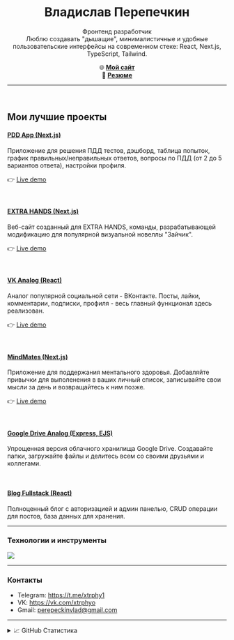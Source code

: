 <h1 align="center">Владислав Перепечкин</h1>

<p align="center">
  Фронтенд разработчик <br /> 
  Люблю создавать "дышащие", минималистичные и удобные пользовательские интерфейсы на современном стеке: React, Next.js, TypeScript, Tailwind.
</p>

<p align="center">
  🌐 <a href="https://portfolio-website-five-indol-35.vercel.app/"><strong>Мой сайт</strong></a> <br />
  📝 <a href="https://drive.google.com/file/d/12IdcBo8bhFwLbBgAV_aJnOgVC8AMP-Ux/view?usp=sharing"><strong>Резюме</strong></a>
</p>

---

&nbsp;

<h2>Мои лучшие проекты</h2>

#### [PDD App (Next.js)](https://github.com/xtrphy/pdd-app)
Приложение для решения ПДД тестов, дэшборд, таблица попыток, график правильных/неправильных ответов, вопросы по ПДД (от 2 до 5 вариантов ответа), настройки профиля.

👉 [Live demo](https://pdd-app-xi.vercel.app/)

&nbsp;
#### [EXTRA HANDS (Next.js)](https://github.com/xtrphy/extrahands-website)  
Веб-сайт созданный для EXTRA HANDS, команды, разрабатывающей модификацию для популярной визуальной новеллы "Зайчик".

👉 [Live demo](https://extrahands-website.vercel.app/)

&nbsp;
#### [VK Analog (React)](https://github.com/xtrphy/vk-analog)  
Аналог популярной социальной сети - ВКонтакте. Посты, лайки, комментарии, подписки, профиля - весь главный функционал здесь реализован.

👉 [Live demo](https://vkonnekte-app.netlify.app/)

&nbsp;
#### [MindMates (Next.js)](https://github.com/xtrphy/mind-mates-app)  
Приложение для поддержания ментального здоровья. Добавляйте привычки для выполенения в ваших личный список, записывайте свои мысли за день и возвращайтесь к ним позже.

👉 [Live demo](https://mind-mates-app.vercel.app/)

&nbsp;
#### [Google Drive Analog (Express, EJS)](https://github.com/xtrphy/file-uploader)  
Упрощенная версия облачного хранилища Google Drive. Создавайте папки, загружайте файлы и делитесь всем со своими друзьями и коллегами.

&nbsp;
#### [Blog Fullstack (React)](https://github.com/xtrphy/blog-fullstack)  
Полноценный блог с авторизацией и админ панелью, CRUD операции для постов, база данных для хранения.

---

### Технологии и инструменты
<div align="left">
  <img src="https://skillicons.dev/icons?i=react,nextjs,ts,js,tailwind,prisma,postgres,nodejs,redux,html,css,bootstrap,sqlite,figma,git,jest,postman,ps" />
</div>

---

### Контакты

- Telegram: https://t.me/xtrphy1
- VK: https://vk.com/xtrphyo
- Gmail: perepeckinvlad@gmail.com

---

<details>
  <summary>📈 GitHub Статистика</summary>
  <p align="center">
    <img src="https://github-readme-stats.vercel.app/api?username=xtrphy&show_icons=true&theme=tokyonight&hide_border=true" alt="GitHub stats"/>
    <br />
    <img src="https://github-readme-streak-stats.herokuapp.com?user=xtrphy&theme=tokyonight&hide_border=true" alt="Streak stats"/>
  </p>
</details>
